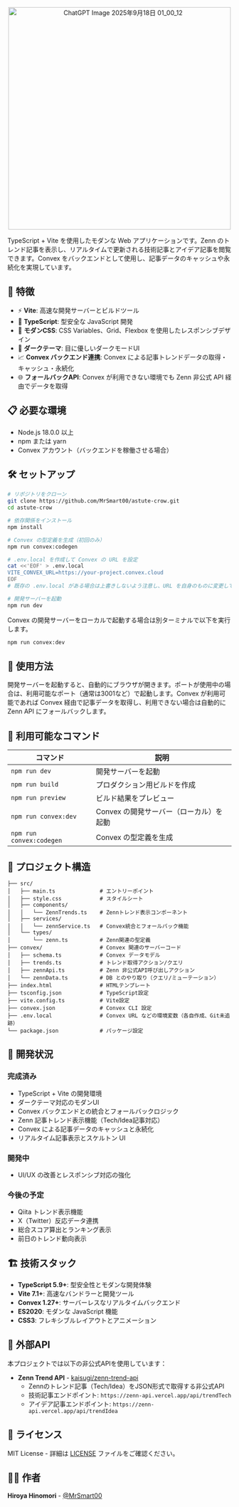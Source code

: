 <p align="center">
  <img width="500" alt="ChatGPT Image 2025年9月18日 01_00_12" src="https://github.com/user-attachments/assets/8520303b-c4c9-4748-a921-e15f58c6d1dc" />
</p>


TypeScript + Vite を使用したモダンな Web アプリケーションです。Zenn のトレンド記事を表示し、リアルタイムで更新される技術記事とアイデア記事を閲覧できます。Convex をバックエンドとして使用し、記事データのキャッシュや永続化を実現しています。

## 🚀 特徴

- ⚡ **Vite**: 高速な開発サーバーとビルドツール
- 🎯 **TypeScript**: 型安全な JavaScript 開発
- 🎨 **モダンCSS**: CSS Variables、Grid、Flexbox を使用したレスポンシブデザイン
- 🌙 **ダークテーマ**: 目に優しいダークモードUI
- 📈 **Convex バックエンド連携**: Convex による記事トレンドデータの取得・キャッシュ・永続化
- 🌐 **フォールバックAPI**: Convex が利用できない環境でも Zenn 非公式 API 経由でデータを取得

## 📋 必要な環境

- Node.js 18.0.0 以上
- npm または yarn
- Convex アカウント（バックエンドを稼働させる場合）

## 🛠️ セットアップ

```bash
# リポジトリをクローン
git clone https://github.com/MrSmart00/astute-crow.git
cd astute-crow

# 依存関係をインストール
npm install

# Convex の型定義を生成（初回のみ）
npm run convex:codegen

# .env.local を作成して Convex の URL を設定
cat <<'EOF' > .env.local
VITE_CONVEX_URL=https://your-project.convex.cloud
EOF
# 既存の .env.local がある場合は上書きしないよう注意し、URL を自身のものに変更してください

# 開発サーバーを起動
npm run dev
```

Convex の開発サーバーをローカルで起動する場合は別ターミナルで以下を実行します。

```bash
npm run convex:dev
```

## 📱 使用方法

開発サーバーを起動すると、自動的にブラウザが開きます。ポートが使用中の場合は、利用可能なポート（通常は3001など）で起動します。Convex が利用可能であれば Convex 経由で記事データを取得し、利用できない場合は自動的に Zenn API にフォールバックします。

## 🔧 利用可能なコマンド

| コマンド | 説明 |
|---------|------|
| `npm run dev` | 開発サーバーを起動 |
| `npm run build` | プロダクション用ビルドを作成 |
| `npm run preview` | ビルド結果をプレビュー |
| `npm run convex:dev` | Convex の開発サーバー（ローカル）を起動 |
| `npm run convex:codegen` | Convex の型定義を生成 |

## 📁 プロジェクト構造

```
├── src/
│   ├── main.ts              # エントリーポイント
│   ├── style.css            # スタイルシート
│   ├── components/
│   │   └── ZennTrends.ts    # Zennトレンド表示コンポーネント
│   ├── services/
│   │   └── zennService.ts   # Convex統合とフォールバック機能
│   └── types/
│       └── zenn.ts          # Zenn関連の型定義
├── convex/                  # Convex 関連のサーバーコード
│   ├── schema.ts            # Convex データモデル
│   ├── trends.ts            # トレンド取得アクション/クエリ
│   ├── zennApi.ts           # Zenn 非公式API呼び出しアクション
│   └── zennData.ts          # DB とのやり取り（クエリ/ミューテーション）
├── index.html               # HTMLテンプレート
├── tsconfig.json            # TypeScript設定
├── vite.config.ts           # Vite設定
├── convex.json              # Convex CLI 設定
├── .env.local               # Convex URL などの環境変数（各自作成、Git未追跡）
└── package.json             # パッケージ設定
```

## 🚧 開発状況

### 完成済み
- TypeScript + Vite の開発環境
- ダークテーマ対応のモダンUI
- Convex バックエンドとの統合とフォールバックロジック
- Zenn 記事トレンド表示機能（Tech/Idea記事対応）
- Convex による記事データのキャッシュと永続化
- リアルタイム記事表示とスケルトン UI

### 開発中
- UI/UX の改善とレスポンシブ対応の強化

### 今後の予定
- Qiita トレンド表示機能
- X（Twitter）反応データ連携
- 総合スコア算出とランキング表示
- 前日のトレンド動向表示

## 🏗️ 技術スタック

- **TypeScript 5.9+**: 型安全性とモダンな開発体験
- **Vite 7.1+**: 高速なバンドラーと開発ツール
- **Convex 1.27+**: サーバーレスなリアルタイムバックエンド
- **ES2020**: モダンな JavaScript 機能
- **CSS3**: フレキシブルレイアウトとアニメーション

## 🔗 外部API

本プロジェクトでは以下の非公式APIを使用しています：
- **Zenn Trend API** - [kaisugi/zenn-trend-api](https://github.com/kaisugi/zenn-trend-api)
  - Zennのトレンド記事（Tech/Idea）をJSON形式で取得する非公式API
  - 技術記事エンドポイント: `https://zenn-api.vercel.app/api/trendTech`
  - アイデア記事エンドポイント: `https://zenn-api.vercel.app/api/trendIdea`

## 📄 ライセンス

MIT License - 詳細は [LICENSE](LICENSE) ファイルをご確認ください。

## 👨‍💻 作者

**Hiroya Hinomori** - [@MrSmart00](https://github.com/MrSmart00)
